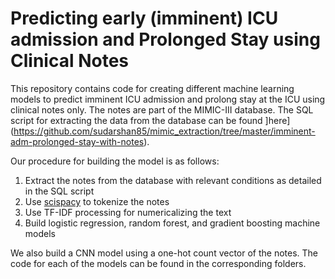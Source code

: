 # Predicting early (imminent) ICU admission and Prolonged Stay using Clinical Notes
This repository contains code for creating different machine learning models to predict imminent ICU admission and prolong stay at the ICU using clinical notes only. The notes are part of the MIMIC-III database. The SQL script for extracting the data from the database can be found ]here](https://github.com/sudarshan85/mimic_extraction/tree/master/imminent-adm-prolonged-stay-with-notes).

Our procedure for building the model is as follows:
1. Extract the notes from the database with relevant conditions as detailed in the SQL script
2. Use [scispacy](https://allenai.github.io/scispacy/) to tokenize the notes
3. Use TF-IDF processing for numericalizing the text
4. Build logistic regression, random forest, and gradient boosting machine models

We also build a CNN model using a one-hot count vector of the notes. The code for each of the models can be found in the corresponding folders.

